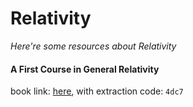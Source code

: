 # Relativity
*Here're some resources about Relativity*


#### A First Course in General Relativity
book link: [here](https://pan.baidu.com/s/1Ii31qiUu7_W4pUP-jUN0eA), with extraction code: `4dc7`
